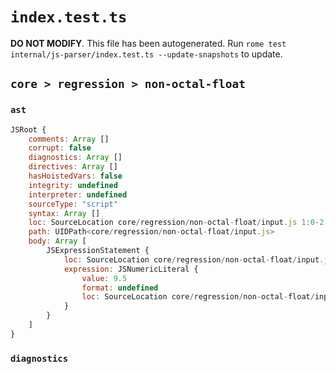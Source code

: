 # `index.test.ts`

**DO NOT MODIFY**. This file has been autogenerated. Run `rome test internal/js-parser/index.test.ts --update-snapshots` to update.

## `core > regression > non-octal-float`

### `ast`

```javascript
JSRoot {
	comments: Array []
	corrupt: false
	diagnostics: Array []
	directives: Array []
	hasHoistedVars: false
	integrity: undefined
	interpreter: undefined
	sourceType: "script"
	syntax: Array []
	loc: SourceLocation core/regression/non-octal-float/input.js 1:0-2:0
	path: UIDPath<core/regression/non-octal-float/input.js>
	body: Array [
		JSExpressionStatement {
			loc: SourceLocation core/regression/non-octal-float/input.js 1:0-1:4
			expression: JSNumericLiteral {
				value: 9.5
				format: undefined
				loc: SourceLocation core/regression/non-octal-float/input.js 1:0-1:4
			}
		}
	]
}
```

### `diagnostics`

```

```
